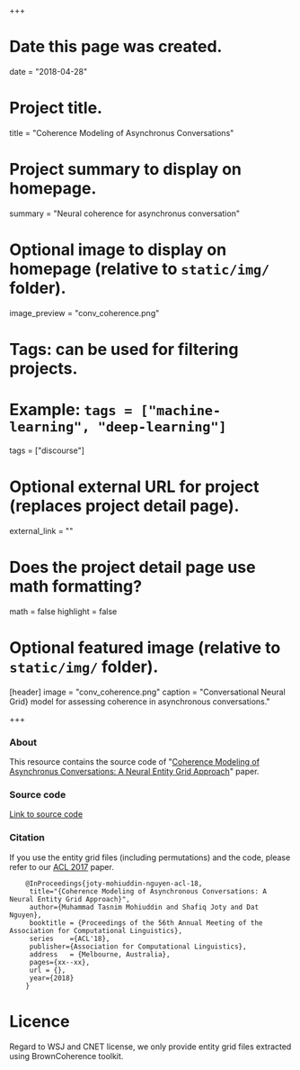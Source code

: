 +++
# Date this page was created.
date = "2018-04-28"

# Project title.
title = "Coherence Modeling of Asynchronus Conversations"

# Project summary to display on homepage.
summary = "Neural coherence for asynchronus conversation"

# Optional image to display on homepage (relative to `static/img/` folder).
image_preview = "conv_coherence.png"

# Tags: can be used for filtering projects.
# Example: `tags = ["machine-learning", "deep-learning"]`
tags = ["discourse"]

# Optional external URL for project (replaces project detail page).
external_link = ""

# Does the project detail page use math formatting?
math = false
highlight = false
# Optional featured image (relative to `static/img/` folder).
[header]
image = "conv_coherence.png"
caption = "Conversational Neural Grid} model for assessing coherence in asynchronous conversations."

+++

### About
This resource contains the source code of "[Coherence Modeling of Asynchronus Conversations: A Neural Entity Grid Approach](https://arxiv.org/abs/1805.02275)" paper.
<br>
### Source code
[Link to source code](https://github.com/ntunlpsg/conv-coherence)

### Citation
If you use the entity grid files (including permutations) and the code, please refer to our [ACL 2017](https://arxiv.org/abs/1805.02275) paper.

		@InProceedings{joty-mohiuddin-nguyen-acl-18,
		 title="{Coherence Modeling of Asynchronous Conversations: A Neural Entity Grid Approach}",
		 author={Muhammad Tasnim Mohiuddin and Shafiq Joty and Dat Nguyen},
		 booktitle = {Proceedings of the 56th Annual Meeting of the Association for Computational Linguistics},
		 series    ={ACL'18},
		 publisher={Association for Computational Linguistics},
		 address   = {Melbourne, Australia},
		 pages={xx--xx},
		 url = {},
		 year={2018}
		}

# Licence
Regard to WSJ and CNET license, we only provide entity grid files extracted using BrownCoherence toolkit.
